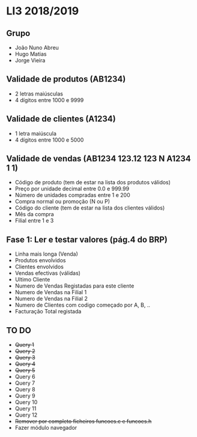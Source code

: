 # LI3 2018/2019

## Grupo

* João Nuno Abreu
* Hugo Matias
* Jorge Vieira

## Validade de produtos (AB1234)

* 2 letras maiúsculas
* 4 dígitos entre 1000 e 9999

## Validade de clientes (A1234)

* 1 letra maiúscula
* 4 dígitos entre 1000 e 5000

## Validade de vendas (AB1234 123.12 123 N A1234 1 1)

* Código de produto (tem de estar na lista dos produtos válidos)
* Preço por unidade decimal entre 0.0 e 999.99
* Número de unidades compradas entre 1 e 200
* Compra normal ou promoção (N ou P)
* Código do cliente (tem de estar na lista dos clientes válidos)
* Mês da compra
* Filial entre 1 e 3

## Fase 1: Ler e testar valores (pág.4 do BRP)

* Linha mais longa (Venda)
* Produtos envolvidos
* Clientes envolvidos
* Vendas efectivas (válidas)
* Ultimo Cliente
* Numero de Vendas Registadas para este cliente
* Numero de Vendas na Filial 1
* Numero de Vendas na Filial 2
* Numero de Clientes com codigo começado por A, B, ..
* Facturação Total registada

## TO DO

* ~~Query 1~~
* ~~Query 2~~
* ~~Query 3~~
* ~~Query 4~~
* ~~Query 5~~
* Query 6
* Query 7
* Query 8
* Query 9
* Query 10
* Query 11
* Query 12
* ~~Remover por completo ficheiros funcoes.c e funcoes.h~~
* Fazer módulo navegador
